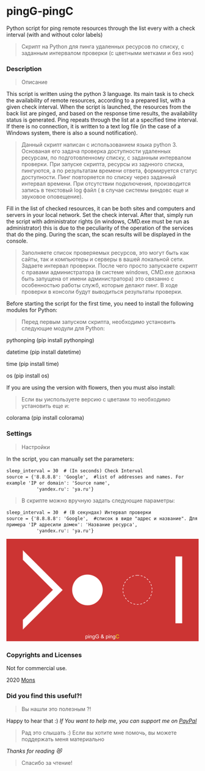 # pingG-pingC
Python script for ping remote resources through the list every with a check interval (with and without color labels)
> Скрипт на Python для пинга удаленных ресурсов по списку, с заданным интервалом проверки (с цветными метками и без них)

### Description
> Описание

This script is written using the python 3 language. Its main task is to check the availability of remote resources, according to a prepared list, with a given check interval. When the script is launched, the resources from the back list are pinged, and based on the response time results, the availability status is generated. Ping repeats through the list at a specified time interval. If there is no connection, it is written to a text log file (in the case of a Windows system, there is also a sound notification).

> Данный скрипт написан с использованием языка python 3. Основаная его задача проверка доступности удаленных ресурсам, по подготовленному списку, с заданным  интервалом проверки. При запуске скрипта, ресурсы из заднного списка, пингуются, а по результатам времени ответа, формируется статус доступности. Пинг повторяется по списку через заданный интервал времени. При отсутствии подключения, производится запись в текстовый log файл ( в случае системы виндовс еще и звуковое оповещение).

Fill in the list of checked resources, it can be both sites and computers and servers in your local network. Set the check interval. After that, simply run the script with administrator rights (in windows, CMD.exe must be run as administrator) this is due to the peculiarity of the operation of the services that do the ping. During the scan, the scan results will be displayed in the console.
> Заполняете список проверяемых ресурсов, это могут быть как сайты, так и компьютеры и серверы в вашей локальной сети. Задаете интервал проверки. После чего просто запускаете скрипт с правами администратора (в системе windows, CMD.exe должна быть запущена от имени администратора) это связанно с особенностью работы служб, которые делают пинг. В ходе проверки в консоли будут выводиться результаты проверки. 


Before starting the script for the first time, you need to install the following modules for Python:
> Перед первым запуском скрипта, необходимо установить следующие модули для Python:

pythonping (pip install pythonping)

datetime (pip install datetime)

time (pip install time)

os (pip install os)

If you are using the version with flowers, then you must also install:
> Если вы уиспользуете версию с цветами то необходимо установить еще и:

colorama  (pip install colorama) 

### Settings
> Настройки

In the script, you can manually set the parameters:
```
sleep_interval = 30  # (In seconds) Check Interval
source = {'8.8.8.8': 'Google',  #list of addresses and names. For example 'IP or domain': 'Source name',
           'yandex.ru': 'ya.ru'}
```
>В скрипте можно вручную задать следующие параметры:
```
sleep_interval = 30  # (В секундах) Интервал проверки
source = {'8.8.8.8': 'Google',  #список в виде "адрес и название". Для примера 'IP адресили домен': 'Название ресурса',
           'yandex.ru': 'ya.ru'}
```


![pingG-pingC](https://github.com/blyamur/pingG-pingC/blob/master/images/icon.jpg)

### Copyrights and Licenses
Not for commercial use.

2020  [Mons](https://blog.mons.ws)


### Did you find this useful?!
> Вы нашли это  полезным ?!

Happy to hear that :) *If You want to help me, you can support me on [PayPal](https://paypal.me/enkonu)*

> Рад это слышать :) Если вы хотите мне помочь, вы можете поддержать меня материально


*Thanks for reading :heart_eyes_cat:*
> Спасибо за чтение!
